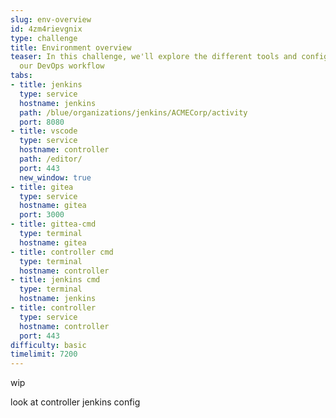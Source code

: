 ```yaml
---
slug: env-overview
id: 4zm4rievgnix
type: challenge
title: Environment overview
teaser: In this challenge, we'll explore the different tools and configurations in
  our DevOps workflow
tabs:
- title: jenkins
  type: service
  hostname: jenkins
  path: /blue/organizations/jenkins/ACMECorp/activity
  port: 8080
- title: vscode
  type: service
  hostname: controller
  path: /editor/
  port: 443
  new_window: true
- title: gitea
  type: service
  hostname: gitea
  port: 3000
- title: gittea-cmd
  type: terminal
  hostname: gitea
- title: controller cmd
  type: terminal
  hostname: controller
- title: jenkins cmd
  type: terminal
  hostname: jenkins
- title: controller
  type: service
  hostname: controller
  port: 443
difficulty: basic
timelimit: 7200
---
```

wip

look at controller jenkins config